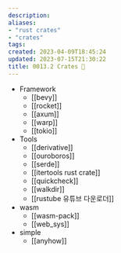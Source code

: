 ```yaml
---
description:
aliases: 
- "rust crates"
- "crates"
tags: 
created: 2023-04-09T18:45:24
updated: 2023-07-15T21:30:22
title: 0013.2 Crates 🦀
---
```

- Framework
	- [[bevy]]
	- [[rocket]]
	- [[axum]]
	- [[warp]]
	- [[tokio]]
- Tools
	- [[derivative]]
	- [[ouroboros]]
	- [[serde]]
	- [[itertools rust crate]]
	- [[quickcheck]]
	- [[walkdir]]
	- [[rustube 유튜브 다운로더]]
- wasm
	- [[wasm-pack]]
	- [[web_sys]]
- simple
	- [[anyhow]]
